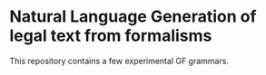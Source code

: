 # Natural Language Generation of legal text from formalisms

This repository contains a few experimental GF grammars.
